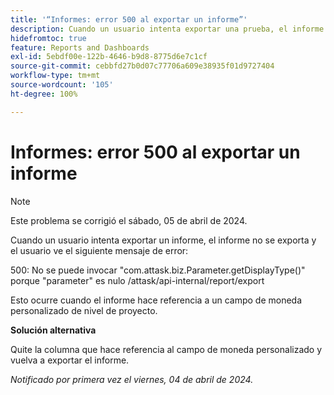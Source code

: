 ```yaml
---
title: '“Informes: error 500 al exportar un informe”'
description: Cuando un usuario intenta exportar una prueba, el informe no se exporta y aparece el siguiente error. Hay una solución disponible.
hidefromtoc: true
feature: Reports and Dashboards
exl-id: 5ebdf00e-122b-4646-b9d8-8775d6e7c1cf
source-git-commit: cebbfd27b0d07c77706a609e38935f01d9727404
workflow-type: tm+mt
source-wordcount: '105'
ht-degree: 100%

---
```


# Informes: error 500 al exportar un informe

>[!NOTE]
>
>Este problema se corrigió el sábado, 05 de abril de 2024.

Cuando un usuario intenta exportar un informe, el informe no se exporta y el usuario ve el siguiente mensaje de error:

500: No se puede invocar &quot;com.attask.biz.Parameter.getDisplayType()&quot; porque &quot;parameter&quot; es nulo /attask/api-internal/report/export

Esto ocurre cuando el informe hace referencia a un campo de moneda personalizado de nivel de proyecto.

**Solución alternativa**

Quite la columna que hace referencia al campo de moneda personalizado y vuelva a exportar el informe.

_Notificado por primera vez el viernes, 04 de abril de 2024._
